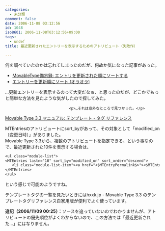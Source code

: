 ```yaml
---
categories:
  - 未分類
comment: false
date: 2006-11-08 03:12:56
id: 1048
iso8601: 2006-11-08T03:12:56+09:00
tags:
  - undef
title: 最近更新されたエントリーを表示するためのアトリビュート（失敗作）

---
```


<div class="entry-body">
                                 <p>何を調べていたのかは忘れてしまったのだが、何故か気になった記事があった。</p>

<ul><li><a title="MovableType備忘録: エントリを更新された順にソートする" href="http://bizcaz.com/archives/2006/06/11-170533.php">MovableType備忘録: エントリを更新された順にソートする</a></li>
<li><a title="エントリーを更新順にソート (オラオラ)" href="http://www.zelazny.mydns.jp/archives/000436.php">エントリーを更新順にソート (オラオラ)</a></li>
</ul><p>…更新エントリーを表示するのって大変だなぁ、と思ったのだが、どこかでもっと簡単な方法を見たような気がしたので探してみた。</p>
                              
                                 <p>…それは意外なところで見つかった。</p>

<p><a title="Movable Type 3.3 マニュアル: テンプレート・タグ リファレンス" href="http://www.sixapart.jp/movabletype/manual/3.3/a_template_tag_reference/#MTEntries">Movable Type 3.3 マニュアル: テンプレート・タグ リファレンス</a></p>

<p>MTEntriesのアトリビュートにsort_byがあって、その対象として「modified_on（変更日時）」がありました。<br />
Movable Type 3.3から、複数のアトリビュートを指定できる、という事なので、最近更新された10件を表示する場合は、</p>

```default
<ul class="module-list">
<MTEntries lastn="10" sort_by="modified_on" sort_order="descend">
   <li class="module-list-item"><a href="<$MTEntryPermalink$>"><$MTEntryTitle$></a></li>
</MTEntries>
</ul>
```

<p>という感じで可能のようですね。</p>

<p>テンプレートタグの一覧を見たいときにはhxxk.jp - Movable Type 3.3 のテンプレートタグリファレンス自家用版が便利でよく使っています。</p>

<p><strong>追記（2006/11/09 00:25）：</strong>ソースを追っていないのでわかりませんが、アトリビュートの優先順位がよくわからないので、この方法では「最近更新された…」にはなりません。<br /></p>
                              </div>
    	